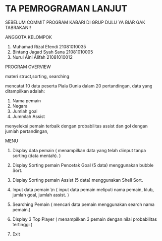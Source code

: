 # TA PEMROGRAMAN LANJUT 
SEBELUM COMMIT PROGRAM KABARI DI GRUP DULU YA BIAR GAK TABRAKAN!!

ANGGOTA KELOMPOK
1. Muhamad Rizal Efendi 21081010035
2. Bintang Jagad Syah Sana 21081010005 
3. Nurul Aini Alifah 21081010012

PROGRAM OVERVIEW

materi struct,sorting, searching

mencatat 10 data peserta Piala Dunia dalam 20 pertandingan,
data yang ditampilkan adalah:
1. Nama pemain
2. Negara
3. Jumlah goal
4. Jummlah Assist

menyeleksi pemain terbaik dengan probabilitas assist dan gol dengan jumlah pertandingan,

MENU
1. Display data pemain
   ( menampilkan data yang telah diinput tanpa sorting (data mentah). )

2. Display Sorting pemain Pencetak Goal (5 data) menggunakan bubble Sort.

3. Display Sorting pemain Assist (5 data) menggunakan Shell Sort.

4.  Input data pemain \n
   ( input data pemain meliputi nama pemain, klub, jumlah goal, jumlah assist. )
   
5. Searching Pemain
   ( mencari data pemain menggunakan search nama pemain.)
 
6. Display 3 Top Player
   ( menampilkan 3 pemain dengan nilai probabilitas tertinggi )
   
7. Exit




   
